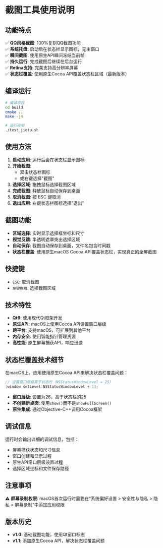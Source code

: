 # 截图工具使用说明

## 功能特点

✅ **QQ风格截图**: 100%复刻QQ截图功能  
✅ **系统托盘**: 启动后在状态栏显示图标，无主窗口  
✅ **瞬间截图**: 使用原生API瞬间冻结当前帧  
✅ **持久运行**: 完成截图后继续在后台运行  
✅ **Retina支持**: 完美支持高分辨率屏幕  
✅ **状态栏覆盖**: 使用原生Cocoa API覆盖状态栏区域（最新版本）  

## 编译运行

```bash
# 编译项目
cd build
cmake ..
make -j4

# 运行应用
./test_jietu.sh
```

## 使用方法

1. **启动应用**: 运行后会在状态栏显示图标
2. **开始截图**: 
   - 双击状态栏图标
   - 或右键选择"截图"
3. **选择区域**: 拖拽鼠标选择截图区域
4. **完成截图**: 释放鼠标自动保存到桌面
5. **取消截图**: 按 ESC 键取消
6. **退出应用**: 右键状态栏图标选择"退出"

## 截图功能

- **区域选择**: 实时显示选择框坐标和尺寸
- **视觉反馈**: 半透明遮罩突出选择区域
- **自动保存**: 截图自动保存到桌面，文件名包含时间戳
- **状态栏覆盖**: 使用原生macOS Cocoa API覆盖状态栏，实现真正的全屏截图

## 快捷键

- `ESC`: 取消截图
- `左键拖拽`: 选择截图区域

## 技术特性

- **Qt6**: 使用现代Qt框架开发
- **原生API**: macOS上使用Cocoa API设置窗口层级
- **跨平台**: 支持macOS，可扩展到其他平台
- **内存安全**: 使用智能指针管理资源
- **高性能**: 原生屏幕捕获API，响应迅速

## 状态栏覆盖技术细节

在macOS上，应用使用原生Cocoa API来解决状态栏覆盖问题：

```cpp
// 设置窗口层级高于状态栏（NSStatusWindowLevel = 25）
[window setLevel:NSStatusWindowLevel + 1];
```

- **窗口层级**: 设置为26，高于状态栏的25
- **不创建新桌面**: 使用`show()`而不是`showFullScreen()`
- **原生集成**: 通过Objective-C++调用Cocoa框架

## 调试信息

运行时会输出详细的调试信息，包括：
- 屏幕捕获状态和尺寸信息
- 窗口创建和显示过程
- 原生API窗口层级设置过程
- 选择区域坐标和文件保存路径

## 注意事项

⚠️ **屏幕录制权限**: macOS首次运行时需要在"系统偏好设置 > 安全性与隐私 > 隐私 > 屏幕录制"中添加应用权限

## 版本历史

- **v1.0**: 基础截图功能，使用Qt窗口标志
- **v1.1**: 添加原生Cocoa API，解决状态栏覆盖问题 